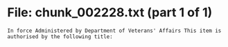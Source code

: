 ﻿# File: chunk_002228.txt (part 1 of 1)
```
In force Administered by Department of Veterans' Affairs This item is authorised by the following title:
```

